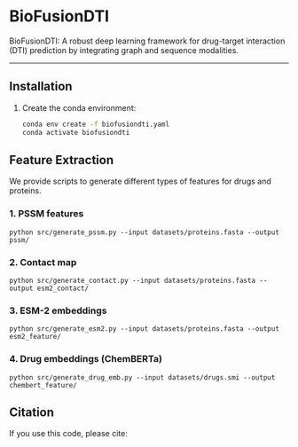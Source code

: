 # BioFusionDTI
BioFusionDTI: A robust deep learning framework for drug-target interaction (DTI) prediction by integrating graph and sequence modalities.


---

## Installation
1. Create the conda environment:
   ```bash
   conda env create -f biofusiondti.yaml
   conda activate biofusiondti


## Feature Extraction
We provide scripts to generate different types of features for drugs and proteins.
### 1. PSSM features
```
python src/generate_pssm.py --input datasets/proteins.fasta --output pssm/
```
### 2. Contact map
```
python src/generate_contact.py --input datasets/proteins.fasta --output esm2_contact/
```
### 3. ESM-2 embeddings
```
python src/generate_esm2.py --input datasets/proteins.fasta --output esm2_feature/
```
### 4. Drug embeddings (ChemBERTa)
```
python src/generate_drug_emb.py --input datasets/drugs.smi --output chembert_feature/
```
## Citation
If you use this code, please cite:
